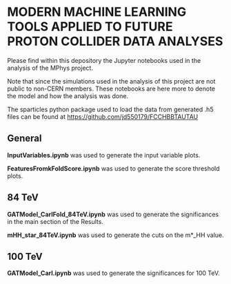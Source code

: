 # MODERN MACHINE LEARNING TOOLS APPLIED TO FUTURE PROTON COLLIDER DATA ANALYSES

Please find within this depository the Jupyter notebooks used in the analysis of the MPhys project.

Note that since the simulations used in the analysis of this project are not public to non-CERN members.
These notebooks are here more to denote the model and how the analysis was done.

The sparticles python package used to load the data from generated .h5 files can be found at https://github.com/jd550179/FCCHBBTAUTAU

## General

**InputVariables.ipynb** was used to generate the input variable plots.

**FeaturesFromkFoldScore.ipynb** was used to generate the score threshold plots.

## 84 TeV
**GATModel_CarlFold_84TeV.ipynb** was used to generate the significances in the main section of the Results.

**mHH_star_84TeV.ipynb** was used to generate the cuts on the m*_HH value.

## 100 TeV
**GATModel_Carl.ipynb** was used to generate the significances for 100 TeV.
